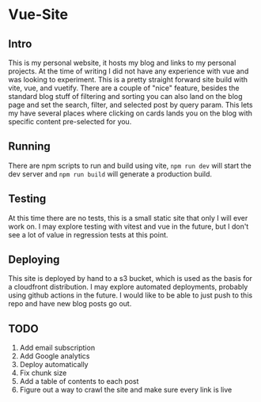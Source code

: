 # Vue-Site
## Intro
This is my personal website, it hosts my blog and links to my personal projects. At the time of writing I did not have any experience with vue and was looking to experiment. This is a pretty straight forward site build with vite, vue, and vuetify. There are a couple of "nice" feature, besides the standard blog stuff of filtering and sorting you can also land on the blog page and set the search, filter, and selected post by query param. This lets my have several places where clicking on cards lands you on the blog with specific content pre-selected for you.
## Running
There are npm scripts to run and build using vite, ```npm run dev``` will start the dev server and ```npm run build``` will generate a production build.
## Testing
At this time there are no tests, this is a small static site that only I will ever work on. I may explore testing with vitest and vue in the future, but I don't see a lot of value in regression tests at this point.
## Deploying
This site is deployed by hand to a s3 bucket, which is used as the basis for a cloudfront distribution. I may explore automated deployments, probably using github actions in the future. I would like to be able to just push to this repo and have new blog posts go out.
## TODO
1. Add email subscription
1. Add Google analytics
1. Deploy automatically
1. Fix chunk size
1. Add a table of contents to each post
1. Figure out a way to crawl the site and make sure every link is live